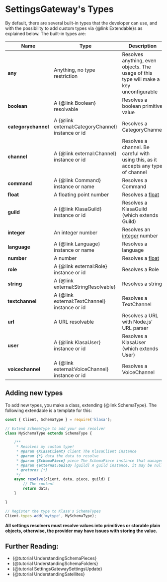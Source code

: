 # SettingsGateway's Types

By default, there are several built-in types that the developer can use, and with the possibility to add custom types via {@link Extendable}s as explained below. The built-in types are:

| Name                | Type                                              | Description                                                                              |
| ------------------- | ------------------------------------------------- | ---------------------------------------------------------------------------------------- |
| **any**             | Anything, no type restriction                     | Resolves anything, even objects. The usage of this type will make a key unconfigurable   |
| **boolean**         | A {@link Boolean} resolvable                      | Resolves a boolean primitive value                                                       |
| **categorychannel** | A {@link external:CategoryChannel} instance or id | Resolves a CategoryChannel                                                               |
| **channel**         | A {@link external:Channel} instance or id         | Resolves a channel. Be careful with using this, as it accepts any type of channel        |
| **command**         | A {@link Command} instance or name                | Resolves a Command                                                                       |
| **float**           | A floating point number                           | Resolves a [float](https://en.wikipedia.org/wiki/Double-precision_floating-point_format) |
| **guild**           | A {@link KlasaGuild} instance or id               | Resolves a KlasaGuild (which extends Guild)                                              |
| **integer**         | An integer number                                 | Resolves an [integer](https://en.wikipedia.org/wiki/Integer) number                      |
| **language**        | A {@link Language} instance or name               | Resolves a language                                                                      |
| **number**          | A number                                          | Resolves a [float](https://en.wikipedia.org/wiki/Double-precision_floating-point_format) |
| **role**            | A {@link external:Role} instance or id            | Resolves a Role                                                                          |
| **string**          | A {@link external:StringResolvable}               | Resolves a string                                                                        |
| **textchannel**     | A {@link external:TextChannel} instance or id     | Resolves a TextChannel                                                                   |
| **url**             | A URL resolvable                                  | Resolves a URL with Node.js' URL parser                                                  |
| **user**            | A {@link KlasaUser} instance or id                | Resolves a KlasaUser (which extends User)                                                |
| **voicechannel**    | A {@link external:VoiceChannel} instance or id    | Resolves a VoiceChannel                                                                  |

## Adding new types

To add new types, you make a class, extending {@link SchemaType}. The following extendable is a template for this:

```javascript
const { Client, SchemaType } = require('klasa');

// Extend SchemaType to add your own resolver
class MySchemaType extends SchemaType {

	/**
	 * Resolves my custom type!
	 * @param {KlasaClient} client The KlasaClient instance
	 * @param {*} data the data to resolve
	 * @param {SchemaPiece} piece The SchemaPiece instance that manages this data
	 * @param {external:Guild} [guild] A guild instance, it may be null
	 * @returns {*}
	 */
	async resolve(client, data, piece, guild) {
		// The content
		return data;
	}

}

// Register the type to Klasa's SchemaTypes
Client.types.add('mytype', MySchemaType);
```

**All settings resolvers must resolve values into primitives or storable plain objects, otherwise, the provider may have issues with storing the value.**

## Further Reading:

- {@tutorial UnderstandingSchemaPieces}
- {@tutorial UnderstandingSchemaFolders}
- {@tutorial SettingsGatewaySettingsUpdate}
- {@tutorial UnderstandingSatellites}

